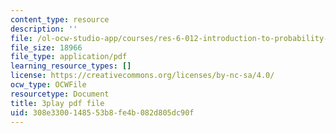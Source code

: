 ```yaml
---
content_type: resource
description: ''
file: /ol-ocw-studio-app/courses/res-6-012-introduction-to-probability-spring-2018/308e3300148553b8fe4b082d805dc90f_UDkq_cLVSmc.pdf
file_size: 18966
file_type: application/pdf
learning_resource_types: []
license: https://creativecommons.org/licenses/by-nc-sa/4.0/
ocw_type: OCWFile
resourcetype: Document
title: 3play pdf file
uid: 308e3300-1485-53b8-fe4b-082d805dc90f
---
```

